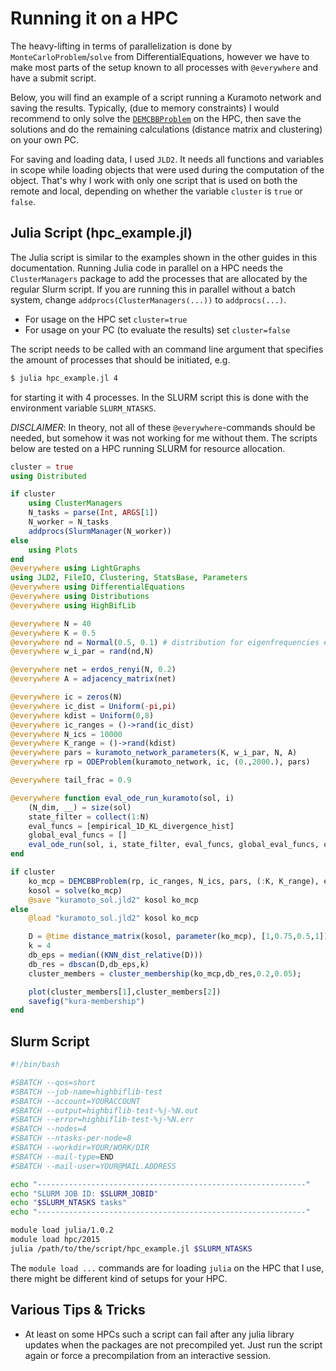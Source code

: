 # Running it on a HPC

The heavy-lifting in terms of parallelization is done by `MonteCarloProblem`/`solve` from DifferentialEquations, however we have to make most parts of the setup known to all processes with `@everywhere` and have a submit script.

Below, you will find an example of a script running a Kuramoto network and saving the results. Typically, (due to memory constraints) I would recommend to only solve the [`DEMCBBProblem`](@ref) on the HPC, then save the solutions and do the remaining calculations (distance matrix and clustering) on your own PC.

For saving and loading data, I used `JLD2`. It needs all functions and variables in scope while loading objects that were used during the computation of the object. That's why I work with only one script that is used on both the remote and local, depending on whether the variable `cluster` is `true` or `false`.

## Julia Script (hpc_example.jl)

The Julia script is similar to the examples shown in the other guides in this documentation. Running Julia code in parallel on a HPC needs the `ClusterManagers` package to add the processes that are allocated by the regular Slurm script. If you are running this in parallel without a batch system, change `addprocs(ClusterManagers(...))` to `addprocs(...)`.

* For usage on the HPC set `cluster=true`
* For usage on your PC (to evaluate the results) set `cluster=false`

The script needs to be called with an command line argument that specifies the amount of processes that should be initiated, e.g.
```bash
$ julia hpc_example.jl 4
```
for starting it with 4 processes. In the SLURM script this is done with the environment variable `SLURM_NTASKS`.

_DISCLAIMER_: In theory, not all of these `@everywhere`-commands should be needed, but somehow it was not working for me without them. The scripts below are tested on a HPC running SLURM for resource allocation.

```julia
cluster = true
using Distributed

if cluster
    using ClusterManagers
    N_tasks = parse(Int, ARGS[1])
    N_worker = N_tasks
    addprocs(SlurmManager(N_worker))
else
    using Plots
end
@everywhere using LightGraphs
using JLD2, FileIO, Clustering, StatsBase, Parameters
@everywhere using DifferentialEquations
@everywhere using Distributions
@everywhere using HighBifLib

@everywhere N = 40
@everywhere K = 0.5
@everywhere nd = Normal(0.5, 0.1) # distribution for eigenfrequencies # mean = 0.5Hz, std = 0.1Hz
@everywhere w_i_par = rand(nd,N)

@everywhere net = erdos_renyi(N, 0.2)
@everywhere A = adjacency_matrix(net)

@everywhere ic = zeros(N)
@everywhere ic_dist = Uniform(-pi,pi)
@everywhere kdist = Uniform(0,8)
@everywhere ic_ranges = ()->rand(ic_dist)
@everywhere N_ics = 10000
@everywhere K_range = ()->rand(kdist)
@everywhere pars = kuramoto_network_parameters(K, w_i_par, N, A)
@everywhere rp = ODEProblem(kuramoto_network, ic, (0.,2000.), pars)

@everywhere tail_frac = 0.9

@everywhere function eval_ode_run_kuramoto(sol, i)
    (N_dim, __) = size(sol)
    state_filter = collect(1:N)
    eval_funcs = [empirical_1D_KL_divergence_hist]
    global_eval_funcs = []
    eval_ode_run(sol, i, state_filter, eval_funcs, global_eval_funcs, cyclic_setback=true)
end

if cluster
    ko_mcp = DEMCBBProblem(rp, ic_ranges, N_ics, pars, (:K, K_range), eval_ode_run_kuramoto, tail_frac)
    kosol = solve(ko_mcp)
    @save "kuramoto_sol.jld2" kosol ko_mcp
else
    @load "kuramoto_sol.jld2" kosol ko_mcp

    D = @time distance_matrix(kosol, parameter(ko_mcp), [1,0.75,0.5,1]);
    k = 4
    db_eps = median((KNN_dist_relative(D)))
    db_res = dbscan(D,db_eps,k)
    cluster_members = cluster_membership(ko_mcp,db_res,0.2,0.05);

    plot(cluster_members[1],cluster_members[2])
    savefig("kura-membership")
end
```

## Slurm Script

```bash
#!/bin/bash

#SBATCH --qos=short
#SBATCH --job-name=highbiflib-test
#SBATCH --account=YOURACCOUNT
#SBATCH --output=highbiflib-test-%j-%N.out
#SBATCH --error=highbiflib-test-%j-%N.err
#SBATCH --nodes=4
#SBATCH --ntasks-per-node=8
#SBATCH --workdir=YOUR/WORK/DIR
#SBATCH --mail-type=END
#SBATCH --mail-user=YOUR@MAIL.ADDRESS

echo "------------------------------------------------------------"
echo "SLURM JOB ID: $SLURM_JOBID"
echo "$SLURM_NTASKS tasks"
echo "------------------------------------------------------------"

module load julia/1.0.2
module load hpc/2015
julia /path/to/the/script/hpc_example.jl $SLURM_NTASKS
```

The `module load ...` commands are for loading `julia` on the HPC that I use, there might be different kind of setups for your HPC.

## Various Tips & Tricks

* At least on some HPCs such a script can fail after any julia library updates when the packages are not precompiled yet. Just run the script again or force a precompilation from an interactive session. 
